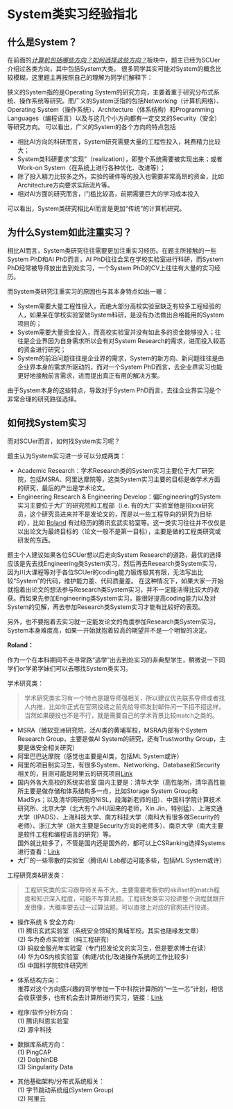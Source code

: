 # System类实习经验指北

## 什么是System？
在前面的[*计算机包括哪些方向？如何选择这些方向？*](1-save-self/3-fields.md)板块中，题主已经为SCUer介绍过各类方向，其中包括System大类。
很多同学其实可能对System的概念比较模糊，这里题主再按照自己的理解为同学们解释下：

狭义的System指的是Operating System的研究方向，主要着重于研究分布式系统、操作系统等研究。而广义的System泛指的包括Networking（计算机网络）、Operating System（操作系统）、Architecture（体系结构）和Programming Languages（编程语言）以及与这几个小方向都有一定交叉的Security（安全）等研究方向。
可以看出，广义的System的各个方向的特点包括
- 相比AI方向的科研而言，System研究需要大量的工程性投入，耗费精力比较大；
- System类科研要求“实现”（realization），即整个系统需要被实现出来；或者Work-on System（在系统上进行各种优化、改进等）；
- 除了投入精力比较多之外，实验的硬件等的投入也需要非常高昂的资金，比如Architecture方向要求实际流片等。
- 相对AI方面的研究而言，门槛比较高，前期需要巨大的学习成本投入

可以看出，System类研究相比AI而言是更加“传统”的计算机研究。

## 为什么System如此注重实习？

相比AI而言，System类研究往往需要更加注重实习经历。在题主所接触的一些System PhD和AI PhD而言，AI PhD往往会呆在学校实验室进行科研，而System PhD经常被导师放出去到处实习，一个System PhD的CV上往往有大量的实习经历。

而System类研究注重实习的原因也与其本身特点如出一辙：
- System需要大量工程性投入，而绝大部分高校实验室缺乏有较多工程经验的人，如果呆在学校实验室做System科研，是没有办法做出合格能用的System项目的；
- System需要大量资金投入，而高校实验室并没有如此多的资金能够投入；往往是企业界因为自身需求所以会有对System Research的需求，进而投入较高的资金进行研究；
- System的前沿问题往往是企业界的需求，System的新方向、新问题往往是由企业界本身的需求所驱动的，而对一个System PhD而言，去企业界实习也能更好地接触前言需求，进而提出真正有用的解决方案。

由于System本身的这些特点，导致对于System PhD而言，去往企业界实习是个非常合理的研究路径选择。

## 如何找System实习

而对SCUer而言，如何找System实习呢？

题主认为System实习进一步可以分成两类：

- Academic Research：学术Research类的System实习主要位于大厂研究院，包括MSRA、阿里达摩院等，这类System实习主要的目标是做学术方面的研究，最后的产出是学术论文。
- Engineering Research & Engineering Develop：偏Engineering的System实习主要位于大厂的研究院和工程部（i.e. 有的大厂实验室他是招xxx研究员，这个研究员进来并不是发论文的，而是以一些工程导向的研究为目标的），比如 [Roland](http://rolandorange.zone/) 有过经历的腾讯玄武实验室等。这一类实习往往并不仅仅是以出论文为最终目标的（论文一般不是第一目标），主要是做的工程类研究或研发的东西。

题主个人建议如果各位SCUer想以后走向System Research的道路，最优的选择应该是先去找Engineering类System实习，然后再去Research类System实习，因为川大课程等对于各位SCUer的coding能力锻炼极其有限，无法写出比较“System”的代码，维护能力差、代码质量差。
在这种情况下，如果大家一开始就抱着出论文的想法参与Research类System实习，并不一定能活得比较大的收获。而如果先参加Engineering类System实习，能很好提高coding能力以及对System的见解，再去参加Research类System实习才能有比较好的表现。

另外，也不要抱着去实习就一定能发论文的角度参加Research类System实习，System本身难度高，如果一开始就抱着较高的期望并不是一个明智的决定。

**Roland：**

作为一个在本科期间不走寻常路“逃学”出去到处实习的非典型学生，稍微说一下同学们or学弟学妹们可以去哪找System类实习。

学术研究类：
> 学术研究类实习有一个特点是跟导师强相关，所以建议优先联系导师或者找人内推，比如你正式在官网投递之前先给导师发封邮件问一下招不招这样。当然如果硬投也不是不行，就是需要自己的学术背景比较match之类的。

- MSRA（微软亚洲研究院，泛AI类的黄埔军校，MSRA内部有个System Research Group，主要是做AI System的研究，还有Trustworthy Group，主要是做安全相关研究）
- 阿里巴巴达摩院（感觉也主要是AI类，包括ML System或许）
- 阿里的项目制实习生，有很多System、Networking、Database和Security相关的，目测可能是阿里云的研究项目[Link](https://talent.alibaba.com/campus/position-list?campusType=talentPlan)
- 国内外各大高校的系统实验室
  国内主要是：清华大学（高性能所，清华高性能所主要是做存储和体系结构多一点，比如Storage System Group和MadSys；以及清华网研院的NISL，段海新老师的组）、中国科学院计算技术研究所、北京大学（北大有个JHU回来的老师，Xin Jin，特别猛）、上海交通大学（IPADS）、上海科技大学、南方科技大学（南科大有很多做Security的老师）、浙江大学（浙大主要是Security方向的老师多）、南京大学（南大主要是软件工程和编程语言的研究）等。  
  国外就比较多了，不管是国内还是国外的，都可以上CSRanking选择Systems进行查看：[Link](http://csrankings.org/#/index?arch&comm&sec&mod&hpc&mobile&metrics&ops&plan&soft&da&bed&world)
- 大厂的一些零散的实验室（腾讯AI Lab那边可能多些，包括ML System或许）

工程研究类&研发类：
> 工程研究类的实习跟导师关系不大，主要需要考察你的skillset的match程度和知识深入程度，可能不写算法题。工程研发类实习投递整个流程就跟开发很像，大概率要去过一过算法题。可以直接上对应的官网进行投递。

- 操作系统 & 安全方向:  
    (1) 腾讯玄武实验室（系统安全领域的黄埔军校。其实也随缘发文章）  
    (2) 华为奇点实验室（纯工程研究）  
    (3) 蚂蚁金服光年实验室（专门招发论文的实习生，但是要求博士在读）  
    (4) 华为OS内核实验室（构建/优化/改进操作系统的工作比较多）  
    (5) 中国科学院软件研究所

- 体系结构方向：  
    推荐对这个方向感兴趣的同学参加一下中科院计算所的“一生一芯”计划，相信会收获很多，也有机会去计算所进行实习，链接：[Link](https://ysyx.org/)

- 程序/软件分析方向：  
    (1) 腾讯科恩实验室  
    (2) 源伞科技  

- 数据库系统方向：  
    (1) PingCAP  
    (2) DolphinDB  
    (3) Singularity Data  

- 其他基础架构/分布式系统相关：  
    (1) 字节跳动系统组(System Group)  
    (2) 阿里云
